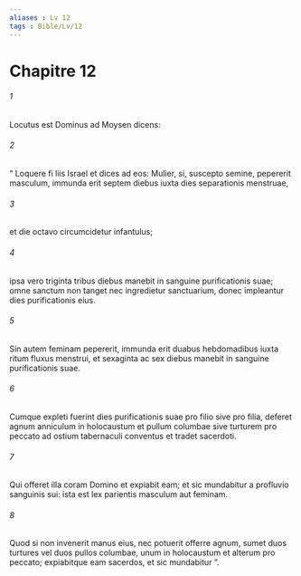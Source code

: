 ```yaml
---
aliases : Lv 12
tags : Bible/Lv/12
---
```


# Chapitre 12

###### 1
Locutus est Dominus ad Moysen dicens: 
###### 2
“ Loquere fi liis Israel et dices ad eos: Mulier, si, suscepto semine, pepererit masculum, immunda erit septem diebus iuxta dies separationis menstruae, 
###### 3
et die octavo circumcidetur infantulus; 
###### 4
ipsa vero triginta tribus diebus manebit in sanguine purificationis suae; omne sanctum non tanget nec ingredietur sanctuarium, donec impleantur dies purificationis eius.
###### 5
Sin autem feminam pepererit, immunda erit duabus hebdomadibus iuxta ritum fluxus menstrui, et sexaginta ac sex diebus manebit in sanguine purificationis suae.
###### 6
Cumque expleti fuerint dies purificationis suae pro filio sive pro filia, deferet agnum anniculum in holocaustum et pullum columbae sive turturem pro peccato ad ostium tabernaculi conventus et tradet sacerdoti. 
###### 7
Qui offeret illa coram Domino et expiabit eam; et sic mundabitur a profluvio sanguinis sui: ista est lex parientis masculum aut feminam.
###### 8
Quod si non invenerit manus eius, nec potuerit offerre agnum, sumet duos turtures vel duos pullos columbae, unum in holocaustum et alterum pro peccato; expiabitque eam sacerdos, et sic mundabitur ”.
